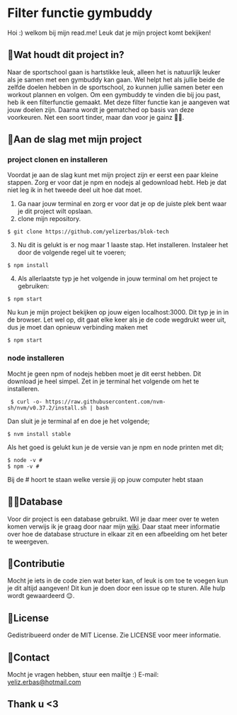 # Filter functie gymbuddy
Hoi :) welkom bij mijn read.me! Leuk dat je mijn project komt bekijken! 

## 🤨Wat houdt dit project in?
Naar de sportschool gaan is hartstikke leuk, alleen het is natuurlijk leuker als je samen met een gymbuddy kan gaan. Wel helpt het als jullie beide de zelfde doelen hebben in de sportschool, zo kunnen jullie samen beter een workout plannen en volgen. Om een gymbuddy te vinden die bij jou past, heb ik een filterfunctie gemaakt. Met deze filter functie kan je aangeven wat jouw doelen zijn. Daarna wordt je gematched op basis van deze voorkeuren. Net een soort tinder, maar dan voor je gainz 🦾😤. 

## 🐽Aan de slag met mijn project
### project clonen en installeren
Voordat je aan de slag kunt met mijn project zijn er eerst een paar kleine stappen. Zorg er voor dat je npm en nodejs al gedownload hebt. Heb je dat niet leg ik in het tweede deel uit hoe dat moet.
1. Ga naar jouw terminal en zorg er voor dat je op de juiste plek bent waar je dit project wilt opslaan.
2. clone mijn repository. 
  ```
  $ git clone https://github.com/yelizerbas/blok-tech
  ```
3. Nu dit is gelukt is er nog maar 1 laaste stap. Het installeren. Instaleer het door de volgende regel uit te voeren;
  ```
  $ npm install
  ```
4. Als allerlaatste typ je het volgende in jouw terminal om het project te gebruiken:
  ```
  $ npm start
  ```
Nu kun je mijn project bekijken op jouw eigen localhost:3000. Dit typ je in in de browser. Let wel op, dit gaat elke keer als je de code wegdrukt weer uit, dus je moet dan opnieuw verbinding maken met 
  ```
  $ npm start
  ```
### node installeren
Mocht je geen npm of nodejs hebben moet je dit eerst hebben. Dit download je heel simpel. Zet in je terminal het volgende om het te installeren.
```
 $ curl -o- https://raw.githubusercontent.com/nvm-sh/nvm/v0.37.2/install.sh | bash
```
Dan sluit je je terminal af en doe je het volgende;
```
$ nvm install stable
```
Als het goed is gelukt kun je de versie van je npm en node printen met dit;
```
$ node -v # 
$ npm -v # 
```
Bij de # hoort te staan welke versie jij op jouw computer hebt staan

## 😵‍💫Database
Voor dir project is een database gebruikt. Wil je daar meer over te weten komen verwijs ik je graag door naar mijn [wiki](https://github.com/yelizerbas/blok-tech/wiki). Daar staat meer informatie over hoe de database structure in elkaar zit en een afbeelding om het beter te weergeven.
## 💅Contributie
Mocht je iets in de code zien wat beter kan, of leuk is om toe te voegen kun je dit altijd aangeven! Dit kun je doen door een issue op te sturen. Alle hulp wordt gewaardeerd 😌.

## 🔖License
Gedistribueerd onder de MIT License. Zie LICENSE voor meer informatie.

## 💌Contact
Mocht je vragen hebben, stuur een mailtje :)
E-mail: yeliz.erbas@hotmail.com

## Thank u <3
